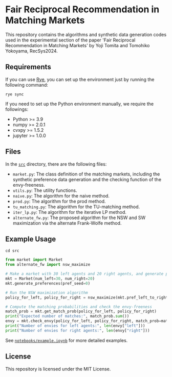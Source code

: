 # Fair Reciprocal Recommendation in Matching Markets

This repository contains the algorithms and synthetic data generation codes used in the experimental section of the paper 'Fair Reciprocal Recommendation in Matching Markets' by Yoji Tomita and Tomohiko Yokoyama, RecSys2024.

## Requirements

If you can use [Rye](https://github.com/astral-sh/rye), you can set up the environment just by running the following command:
```
rye sync
```

If you need to set up the Python environment manually, we require the followings:
- Python >= 3.9
- numpy >= 2.0.1
- cvxpy >= 1.5.2
- jupyter >= 1.0.0


## Files

In the [`src`](https://github.com/CyberAgentAILab/FairReciprocalRecommendation/tree/main/src) directory, there are the following files:

 - `market.py`: The class definition of the matching markets, including the synthetic preference data generation and the checking function of the envy-freeness.
 - `utils.py`: The utility functions.
 - `naive.py`: The algorithm for the naive method.
 - `prod.py`: The algorithm for the prod method.
 - `tu_matching.py`: The algorithm for the TU-matching method.
 - `iter_lp.py`: The algorithm for the iterative LP method.
 - `alternate_fw.py`: The proposed algorithm for the NSW and SW maximization via the alternate Frank-Wolfe method.

## Example Usage
```
cd src
```
```python
from market import Market
from alternate_fw import nsw_maximize

# Make a market with 30 left agents and 20 right agents, and generate preferences
mkt = Market(num_left=30, num_right=20)
mkt.generate_preferences(pref_seed=0)

# Run the NSW maximization algorithm
policy_for_left, policy_for_right = nsw_maximize(mkt.pref_left_to_right, mkt.pref_right_to_left, mkt.v_left, mkt.v_right)

# Compute the matching probabilities and check the envy-freeness
match_prob = mkt.get_match_prob(policy_for_left, policy_for_right)
print("Expected number of matches:", match_prob.sum())
envy = mkt.check_envy(policy_for_left, policy_for_right, match_prob=match_prob)
print("Number of envies for left agents:", len(envy["left"]))
print("Number of envies for right agents:", len(envy["right"]))
```
See [`notebooks/example.ipynb`](https://github.com/CyberAgentAILab/FairReciprocalRecommendation/blob/main/notebooks/example.ipynb) for more detailed examples.

## License
This repository is licensed under the MIT License.

